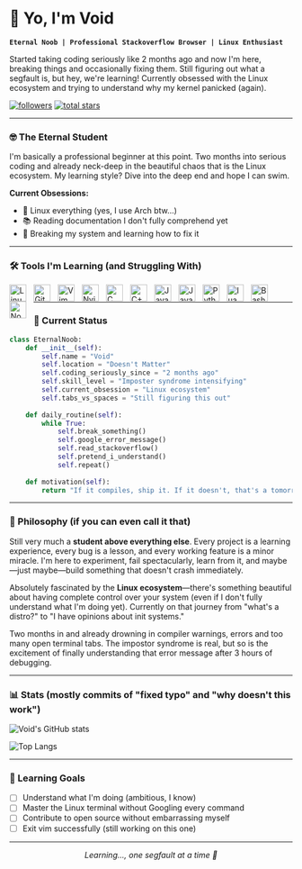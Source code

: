 # 👋 Yo, I'm Void

**`Eternal Noob | Professional Stackoverflow Browser | Linux Enthusiast`**

Started taking coding seriously like 2 months ago and now I'm here, breaking things and occasionally fixing them. Still figuring out what a segfault is, but hey, we're learning! Currently obsessed with the Linux ecosystem and trying to understand why my kernel panicked (again).

<p align="left">
   <a href="https://github.com/void5879?tab=followers">
      <img alt="followers" title="Follow me on Github" src="https://custom-icon-badges.demolab.com/github/followers/void5879?color=236ad3&labelColor=1155ba&style=for-the-badge&logo=person-add&label=Follow&logoColor=white"/></a>
   <a href="https://github.com/void5879?tab=repositories&sort=stargazers">
      <img alt="total stars" title="Total stars on GitHub" src="https://custom-icon-badges.demolab.com/github/stars/void5879?color=55960c&style=for-the-badge&labelColor=488207&logo=star"/></a>
</p>

---

### 🤓 The Eternal Student

I'm basically a professional beginner at this point. Two months into serious coding and already neck-deep in the beautiful chaos that is the Linux ecosystem. My learning style? Dive into the deep end and hope I can swim.

**Current Obsessions:**
- 🐧 Linux everything (yes, I use Arch btw...)
- 📚 Reading documentation I don't fully comprehend yet
- 🔧 Breaking my system and learning how to fix it

---

### 🛠️ Tools I'm Learning (and Struggling With)

<img align="left" alt="Linux" width="30px" style="padding-right:10px;" src="https://cdn.jsdelivr.net/gh/devicons/devicon/icons/linux/linux-original.svg" />
<img align="left" alt="Git" width="30px" style="padding-right:10px;" src="https://cdn.jsdelivr.net/gh/devicons/devicon/icons/git/git-original.svg" />
<img align="left" alt="Vim" width="30px" style="padding-right:10px;" src="https://cdn.jsdelivr.net/gh/devicons/devicon/icons/vim/vim-original.svg" />
<img align="left" alt="Nvim" width="30px" style="padding-right:10px;" src="https://cdn.jsdelivr.net/gh/devicons/devicon@latest/icons/neovim/neovim-original.svg" />
<img align="left" alt="C" width="30px" style="padding-right:10px;" src="https://cdn.jsdelivr.net/gh/devicons/devicon@latest/icons/c/c-original.svg" />
<img align="left" alt="C++" width="30px" style="padding-right:10px;" src="https://cdn.jsdelivr.net/gh/devicons/devicon@latest/icons/cplusplus/cplusplus-original.svg" />
<img align="left" alt="Java" width="30px" style="padding-right:10px;"
src="https://cdn.jsdelivr.net/gh/devicons/devicon@latest/icons/java/java-original.svg" />
<img align="left" alt="JavaScript" width="30px" style="padding-right:10px;" src="https://cdn.jsdelivr.net/gh/devicons/devicon/icons/javascript/javascript-plain.svg" />
<img align="left" alt="Python" width="30px" style="padding-right:10px;" src="https://cdn.jsdelivr.net/gh/devicons/devicon/icons/python/python-original.svg" />
<img align="left" alt="lua" width="30px" style="padding-right:10px;"
src="https://cdn.jsdelivr.net/gh/devicons/devicon@latest/icons/lua/lua-original.svg" />
<img align="left" alt="Bash" width="30px" style="padding-right:10px;" src="https://cdn.jsdelivr.net/gh/devicons/devicon/icons/bash/bash-original.svg" />
<img align="left" alt="NodeJS" width="30px" style="padding-right:10px;" src="https://cdn.jsdelivr.net/gh/devicons/devicon/icons/nodejs/nodejs-original.svg" /><br/>

---

### 🚀 Current Status

```python
class EternalNoob:
    def __init__(self):
        self.name = "Void"
        self.location = "Doesn't Matter"
        self.coding_seriously_since = "2 months ago"
        self.skill_level = "Imposter syndrome intensifying"
        self.current_obsession = "Linux ecosystem"
        self.tabs_vs_spaces = "Still figuring this out"
    
    def daily_routine(self):
        while True:
            self.break_something()
            self.google_error_message()
            self.read_stackoverflow()
            self.pretend_i_understand()
            self.repeat()
    
    def motivation(self):
        return "If it compiles, ship it. If it doesn't, that's a tomorrow problem 🤷"
```

---

### 💭 Philosophy (if you can even call it that)

Still very much a **student above everything else**. Every project is a learning experience, every bug is a lesson, and every working feature is a minor miracle. I'm here to experiment, fail spectacularly, learn from it, and maybe—just maybe—build something that doesn't crash immediately.

Absolutely fascinated by the **Linux ecosystem**—there's something beautiful about having complete control over your system (even if I don't fully understand what I'm doing yet). Currently on that journey from "what's a distro?" to "I have opinions about init systems."

Two months in and already drowning in compiler warnings, errors and too many open terminal tabs. The impostor syndrome is real, but so is the excitement of finally understanding that error message after 3 hours of debugging.

---

### 📊 Stats (mostly commits of "fixed typo" and "why doesn't this work")

![Void's GitHub stats](https://github-readme-stats.vercel.app/api?username=void5879&show_icons=true&theme=tokyonight&hide_border=false&bg_color=0D1117&title_color=58A6FF&icon_color=1F6FEB&text_color=C9D1D9)

![Top Langs](https://github-readme-stats.vercel.app/api/top-langs/?username=void5879&layout=compact&theme=tokyonight&hide_border=false&bg_color=0D1117&title_color=58A6FF&text_color=C9D1D9)

---

### 🎯 Learning Goals

- [ ] Understand what I'm doing (ambitious, I know)
- [ ] Master the Linux terminal without Googling every command
- [ ] Contribute to open source without embarrassing myself
- [ ] Exit vim successfully (still working on this one)

---

<p align="center">
  <i>Learning..., one segfault at a time 🐧</i>
</p>
